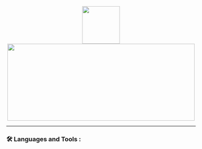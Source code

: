<div id="header" align="center">
  <img src="https://media1.tenor.com/m/5ry-200hErMAAAAd/hacker-hacker-man.gif" width="100"/>
</div>
<img src="https://komarev.com/ghpvc/?username=Pupsik22877778292&style=flat-square&color=blue" alt=""/>

<div align="center">
  <img src="https://media1.tenor.com/m/nwBMOVfhuS0AAAAC/darth-vader-im-ready.gif" width="498" height="205"/>
</div>

---

### :hammer_and_wrench: Languages and Tools :
